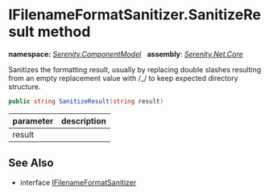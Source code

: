 # IFilenameFormatSanitizer.SanitizeResult method
**namespace:** *[Serenity.ComponentModel](../../README.md#serenity.componentmodel-namespace)*   **assembly**: *[Serenity.Net.Core](../../README.md)*

Sanitizes the formatting result, usually by replacing double slashes resulting from an empty replacement value with /_/ to keep expected directory structure.

```csharp
public string SanitizeResult(string result)
```

| parameter | description |
| --- | --- |
| result |  |

## See Also

* interface [IFilenameFormatSanitizer](../IFilenameFormatSanitizer.md)